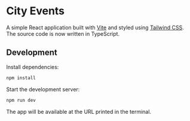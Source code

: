 # City Events

A simple React application built with [Vite](https://vitejs.dev/) and styled using [Tailwind CSS](https://tailwindcss.com/). The source code is now written in TypeScript.

## Development

Install dependencies:

```bash
npm install
```

Start the development server:

```bash
npm run dev
```

The app will be available at the URL printed in the terminal.
